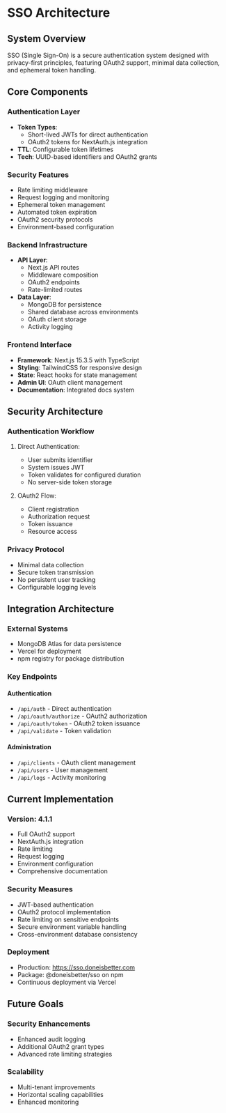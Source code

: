 # SSO Architecture

## System Overview

SSO (Single Sign-On) is a secure authentication system designed with privacy-first principles, featuring OAuth2 support, minimal data collection, and ephemeral token handling.

## Core Components

### Authentication Layer
- **Token Types**:
  - Short-lived JWTs for direct authentication
  - OAuth2 tokens for NextAuth.js integration
- **TTL**: Configurable token lifetimes
- **Tech**: UUID-based identifiers and OAuth2 grants

### Security Features
- Rate limiting middleware
- Request logging and monitoring
- Ephemeral token management
- Automated token expiration
- OAuth2 security protocols
- Environment-based configuration

### Backend Infrastructure
- **API Layer**: 
  - Next.js API routes
  - Middleware composition
  - OAuth2 endpoints
  - Rate-limited routes
- **Data Layer**: 
  - MongoDB for persistence
  - Shared database across environments
  - OAuth client storage
  - Activity logging

### Frontend Interface
- **Framework**: Next.js 15.3.5 with TypeScript
- **Styling**: TailwindCSS for responsive design
- **State**: React hooks for state management
- **Admin UI**: OAuth client management
- **Documentation**: Integrated docs system

## Security Architecture

### Authentication Workflow
1. Direct Authentication:
   - User submits identifier
   - System issues JWT
   - Token validates for configured duration
   - No server-side token storage

2. OAuth2 Flow:
   - Client registration
   - Authorization request
   - Token issuance
   - Resource access

### Privacy Protocol
- Minimal data collection
- Secure token transmission
- No persistent user tracking
- Configurable logging levels

## Integration Architecture

### External Systems
- MongoDB Atlas for data persistence
- Vercel for deployment
- npm registry for package distribution

### Key Endpoints

#### Authentication
- `/api/auth` - Direct authentication
- `/api/oauth/authorize` - OAuth2 authorization
- `/api/oauth/token` - OAuth2 token issuance
- `/api/validate` - Token validation

#### Administration
- `/api/clients` - OAuth client management
- `/api/users` - User management
- `/api/logs` - Activity monitoring

## Current Implementation

### Version: 4.1.1
- Full OAuth2 support
- NextAuth.js integration
- Rate limiting
- Request logging
- Environment configuration
- Comprehensive documentation

### Security Measures
- JWT-based authentication
- OAuth2 protocol implementation
- Rate limiting on sensitive endpoints
- Secure environment variable handling
- Cross-environment database consistency

### Deployment
- Production: https://sso.doneisbetter.com
- Package: @doneisbetter/sso on npm
- Continuous deployment via Vercel

## Future Goals

### Security Enhancements
- Enhanced audit logging
- Additional OAuth2 grant types
- Advanced rate limiting strategies

### Scalability
- Multi-tenant improvements
- Horizontal scaling capabilities
- Enhanced monitoring
